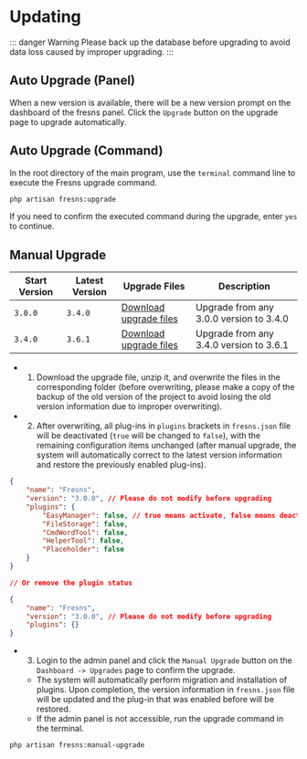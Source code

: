 # Updating

::: danger Warning
Please back up the database before upgrading to avoid data loss caused by improper upgrading.
:::

## Auto Upgrade (Panel)

When a new version is available, there will be a new version prompt on the dashboard of the fresns panel. Click the `Upgrade` button on the upgrade page to upgrade automatically.

## Auto Upgrade (Command)

In the root directory of the main program, use the `terminal` command line to execute the Fresns upgrade command.

```sh
php artisan fresns:upgrade
```

If you need to confirm the executed command during the upgrade, enter `yes` to continue.

## Manual Upgrade

| Start Version | Latest Version | Upgrade Files | Description |
| --- | --- | --- | --- |
| `3.0.0` | `3.4.0` | [Download upgrade files](https://assets.fresns.com/packages/fresns-upgrade-3.4.0.zip) | Upgrade from any 3.0.0 version to 3.4.0 |
| `3.4.0` | `3.6.1` | [Download upgrade files](https://assets.fresns.com/packages/fresns-upgrade-3.6.1.zip) | Upgrade from any 3.4.0 version to 3.6.1 |

- 1. Download the upgrade file, unzip it, and overwrite the files in the corresponding folder (before overwriting, please make a copy of the backup of the old version of the project to avoid losing the old version information due to improper overwriting).

- 2. After overwriting, all plug-ins in `plugins` brackets in `fresns.json` file will be deactivated (`true` will be changed to `false`), with the remaining configuration items unchanged (after manual upgrade, the system will automatically correct to the latest version information and restore the previously enabled plug-ins).

```json
{
    "name": "Fresns",
    "version": "3.0.0", // Please do not modify before upgrading
    "plugins": {
        "EasyManager": false, // true means activate, false means deactivate
        "FileStorage": false,
        "CmdWordTool": false,
        "HelperTool": false,
        "Placeholder": false
    }
}

// Or remove the plugin status

{
    "name": "Fresns",
    "version": "3.0.0", // Please do not modify before upgrading
    "plugins": {}
}
```

- 3. Login to the admin panel and click the `Manual Upgrade` button on the `Dashboard -> Upgrades` page to confirm the upgrade.
    - The system will automatically perform migration and installation of plugins. Upon completion, the version information in `fresns.json` file will be updated and the plug-in that was enabled before will be restored.
    - If the admin panel is not accessible, run the upgrade command in the terminal.

```sh
php artisan fresns:manual-upgrade
```
